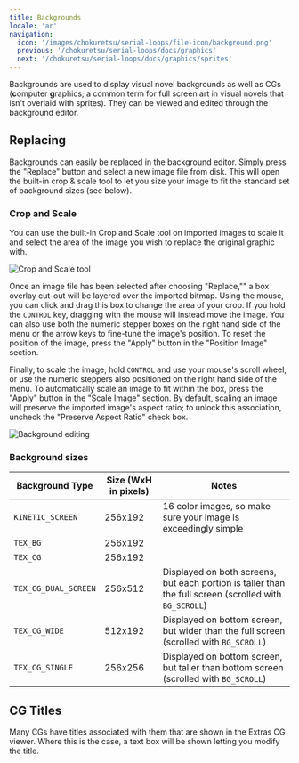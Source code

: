 ```yaml
---
title: Backgrounds
locale: 'ar'
navigation:
  icon: '/images/chokuretsu/serial-loops/file-icon/background.png'
  previous: '/chokuretsu/serial-loops/docs/graphics'
  next: '/chokuretsu/serial-loops/docs/graphics/sprites'
---
```


Backgrounds are used to display visual novel backgrounds as well as CGs (**c**omputer **g**raphics; a common term for full screen art in visual novels
that isn't overlaid with sprites). They can be viewed and edited through the background editor.

## Replacing
Backgrounds can easily be replaced in the background editor. Simply press the "Replace" button and select a new image file from disk. This will open the built-in crop & scale  tool to let you size your image to fit the standard set of background sizes (see below).

### Crop and Scale
You can use the built-in Crop and Scale tool on imported images to scale it and select the area of the image you wish to replace the original graphic with.

![Crop and Scale tool](/images/chokuretsu/serial-loops/crop-and-scale.png)

Once an image file has been selected after choosing "Replace,"" a box overlay cut-out will be layered over the imported bitmap. Using the mouse, you can click and drag this box to change the area of your crop. If you hold the `CONTROL` key, dragging with the mouse will instead move the image. You can also use both the numeric stepper boxes on the right hand side of the menu or the arrow keys to fine-tune the image's position. To reset the position of the image, press the "Apply" button in the "Position Image" section.

Finally, to scale the image, hold `CONTROL` and use your mouse's scroll wheel, or use the numeric steppers also positioned on the right hand side of the menu. To automatically scale an image to fit within the box, press the "Apply" button in the "Scale Image" section. By default, scaling an image will preserve the imported image's aspect ratio; to unlock this association, uncheck the "Preserve Aspect Ratio" check box.

![Background editing](/images/chokuretsu/serial-loops/background-editing.png)

### Background sizes
| Background Type      | Size (WxH in pixels) | Notes                                                                                                  |
|----------------------|----------------------|--------------------------------------------------------------------------------------------------------|
| `KINETIC_SCREEN`     | 256x192              | 16 color images, so make sure your image is exceedingly simple                                         |
| `TEX_BG`             | 256x192              |                                                                                                        |
| `TEX_CG`             | 256x192              |                                                                                                        |
| `TEX_CG_DUAL_SCREEN` | 256x512              | Displayed on both screens, but each portion is taller than the full screen (scrolled with `BG_SCROLL`) |
| `TEX_CG_WIDE`        | 512x192              | Displayed on bottom screen, but wider than the full screen (scrolled with `BG_SCROLL`)                   |
| `TEX_CG_SINGLE`      | 256x256              | Displayed on bottom screen, but taller than bottom screen (scrolled with `BG_SCROLL`)                  |

## CG Titles
Many CGs have titles associated with them that are shown in the Extras CG viewer. Where this is the case, a text box will be shown letting you modify the title.